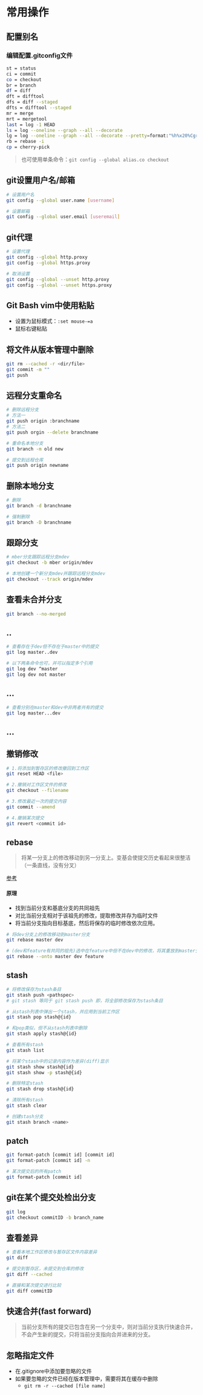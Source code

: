 # 常用操作

## 配置别名

### 编辑配置.gitconfig文件

```Bash
st = status
ci = commit
co = checkout
br = branch
df = diff
dft = difftool
dfs = diff --staged
dfts = difftool --staged
mr = merge
mrt = mergetool
last = log -1 HEAD
ls = log --oneline --graph --all --decorate
lg = log --oneline --graph --all --decorate --pretty=format:"%h%x20%Cgreen%d%x20%Cred%an%x20%C(yellow)%ad%x20%Creset%s" --full-history --date=short
rb = rebase -i
cp = cherry-pick
```

> 也可使用单条命令：``git config --global alias.co checkout``

## git设置用户名/邮箱

```Bash
# 设置用户名
git config --global user.name [username]

# 设置邮箱
git config --global user.email [useremail]
```

## git代理

```Bash
# 设置代理
git config --global http.proxy
git config --global https.proxy

# 取消设置
git config --global --unset http.proxy
git config --global --unset https.proxy
```

## Git Bash vim中使用粘贴

- 设置为鼠标模式：``:set mouse-=a``
- 鼠标右键粘贴

## 将文件从版本管理中删除

```Bash
git rm --cached -r <dir/file>
git commit -m ""
git push
```

## 远程分支重命名

```Bash
# 删除远程分支
# 方法一
git push origin :branchname
# 方法二
git push orgin --delete branchname

# 重命名本地分支
git branch -m old new

# 提交到远程仓库
git push origin newname
```

## 删除本地分支

```Bash
# 删除
git branch -d branchname

# 强制删除
git branch -D branchname 
```

## 跟踪分支

```Bash
# mber分支跟踪远程分支mdev
git checkout -b mber origin/mdev

# 本地创建一个新分支mdev并跟踪远程分支mdev
git checkout --track origin/mdev 
```

## 查看未合并分支

```Bash
git branch --no-merged
```

## ..

```Bash
# 查看存在于dev但不存在于master中的提交
git log master..dev

# 以下两条命令也可，并可以指定多个引用
git log dev ^master
git log dev not master
```

## ...

```Bash
# 查看分别在master和dev中非两者共有的提交
git log master...dev
```

## ...

## 撤销修改

```Bash
# 1.将添加到暂存区的修改撤回到工作区
git reset HEAD <file>

# 2.撤销对工作区文件的修改
git checkout --filename

# 3.修改最近一次的提交内容
git commit --amend

# 4.撤销某次提交
git revert <commit id>
```

## rebase

> 将某一分支上的修改移动到另一分支上。变基会使提交历史看起来很整洁（一条直线，没有分叉）

[参考](https://progit.bootcss.com/#rbdiag_h)

#### 原理

* 找到当前分支和基底分支的共同祖先
* 对比当前分支相对于该祖先的修改，提取修改并存为临时文件
* 将当前分支指向目标基底，然后将保存的临时修改依次应用。

```Bash
# 将dev分支上的修改移动到master分支
git rebase master dev 

# (dev和feature有共同的祖先)选中在feature中但不在dev中的修改，将其重放到master分支上
git rebase --onto master dev feature
```

## stash

```Bash
# 将修改保存为stash条目
git stash push <pathspec>
# git stash 等同于 git stash push 即，将全部修改保存为stash条目

# 从stash列表中弹出一个stash，并应用到当前工作区
git stash pop stash@{id}

# 和pop类似，但不从stash列表中删除 
git stash apply stash@{id}

# 查看所有stash
git stash list

# 将某个stash中的记录内容作为差异(diff)显示 
git stash show stash@{id}
git stash show -p stash@{id}

# 删除特定stash
git stash drop stash@{id}

# 清除所有stash
git stash clear

# 创建stash分支
git stash branch <name>
```

## patch

```Bash
git format-patch [commit id] [commit id]
git format-patch [commit id] -n

# 某次提交后的所有patch
git format-patch [commit id]
```

## git在某个提交处检出分支

```Bash
git log
git checkout commitID -b branch_name
```

## 查看差异

```Bash
# 查看本地工作区修改与暂存区文件内容差异
git diff

# 提交到暂存区，未提交到仓库的修改
git diff --cached 

# 直接和某次提交进行比较
git diff commitID
```

## 快速合并(fast forward)

> 当前分支所有的提交已包含在另一个分支中，则对当前分支执行快速合并，不会产生新的提交，只将当前分支指向合并进来的分支。

## 忽略指定文件

- 在.gitignore中添加要忽略的文件
- 如果要忽略的文件已经在版本管理中，需要将其在缓存中删除
    - ``git rm -r --cached [file name]``